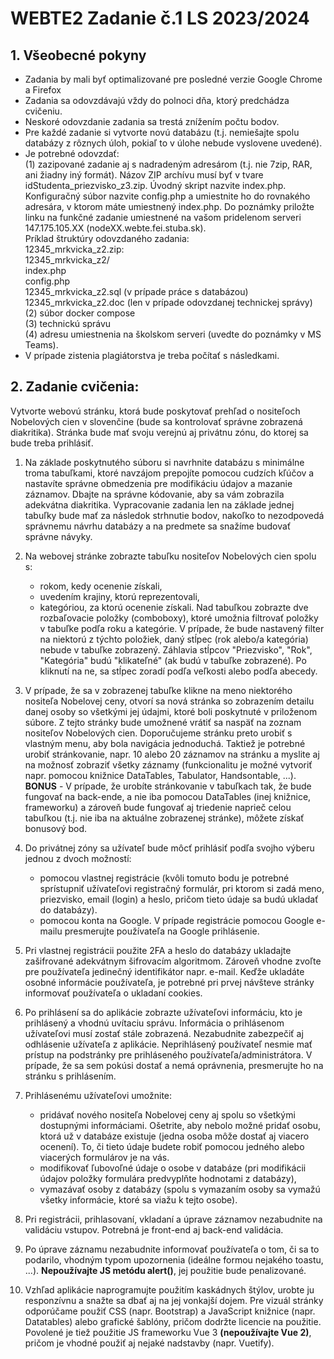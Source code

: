 # WEBTE2 Zadanie č.1 LS 2023/2024
## 1. Všeobecné pokyny 
- Zadania by mali byť optimalizované pre posledné verzie Google Chrome a Firefox
- Zadania sa odovzdávajú vždy do polnoci dňa, ktorý predchádza cvičeniu.
- Neskoré odovzdanie zadania sa trestá znížením počtu bodov.
- Pre každé zadanie si vytvorte novú databázu (t.j. nemiešajte spolu databázy z rôznych úloh, pokiaľ to v úlohe nebude vyslovene uvedené).
- Je potrebné odovzdať:<br>
  (1) zazipované zadanie aj s nadradeným adresárom (t.j. nie 7zip, RAR, ani žiadny iný formát). Názov ZIP archívu musí byť v tvare idStudenta_priezvisko_z3.zip. Úvodný skript nazvite index.php. Konfiguračný súbor nazvite config.php a umiestnite ho do rovnakého adresára, v ktorom máte umiestnený index.php. Do poznámky priložte linku na funkčné zadanie umiestnené na vašom pridelenom serveri 147.175.105.XX (nodeXX.webte.fei.stuba.sk).<br>
Príklad štruktúry odovzdaného zadania:<br>
12345_mrkvicka_z2.zip:<br>
12345_mrkvicka_z2/<br>
index.php<br>
config.php<br>
12345_mrkvicka_z2.sql (v prípade práce s databázou)<br>
12345_mrkvicka_z2.doc (len v prípade odovzdanej technickej správy)<br>
(2) súbor docker compose<br>
(3) technickú správu<br>
(4) adresu umiestnenia na školskom serveri (uvedte do poznámky v MS Teams).<br>
- V prípade zistenia plagiátorstva je treba počítať s následkami.
## 2. Zadanie cvičenia:
Vytvorte webovú stránku, ktorá bude poskytovať prehľad o nositeľoch Nobelových cien v slovenčine (bude sa kontrolovať správne zobrazená diakritika). Stránka bude mať svoju verejnú aj privátnu zónu, do ktorej sa bude treba prihlásiť.

1. Na základe poskytnutého súboru si navrhnite databázu s minimálne troma tabuľkami, ktoré navzájom prepojíte pomocou cudzích kľúčov a nastavíte správne obmedzenia pre modifikáciu údajov a mazanie záznamov. Dbajte na správne kódovanie, aby sa vám zobrazila adekvátna diakritika. Vypracovanie zadania len na základe jednej tabuľky bude mať za následok strhnutie bodov, nakoľko to nezodpovedá správnemu návrhu databázy a na predmete sa snažíme budovať správne návyky.
2. Na webovej stránke zobrazte tabuľku nositeľov Nobelových cien spolu s:
   - rokom, kedy ocenenie získali,
   - uvedením krajiny, ktorú reprezentovali,
   - kategóriou, za ktorú ocenenie získali.
Nad tabuľkou zobrazte dve rozbaľovacie položky (comboboxy), ktoré umožnia filtrovať položky v tabuľke podľa roku a kategórie. V prípade, že bude nastavený filter na niektorú z týchto položiek, daný stĺpec (rok alebo/a kategória) nebude v tabuľke zobrazený. Záhlavia stĺpcov "Priezvisko", "Rok", "Kategória" budú "klikateľné" (ak budú v tabuľke zobrazené). Po kliknutí na ne, sa stĺpec zoradí podľa veľkosti alebo podľa abecedy.
3. V prípade, že sa v zobrazenej tabuľke klikne na meno niektorého nositeľa Nobelovej ceny, otvorí sa nová stránka so zobrazením detailu danej osoby so všetkými jej údajmi, ktoré boli poskytnuté v priloženom súbore. Z tejto stránky bude umožnené vrátiť sa naspäť na zoznam nositeľov Nobelových cien. Doporučujeme stránku preto urobiť s vlastným menu, aby bola navigácia jednoduchá. Taktiež je potrebné urobiť stránkovanie, napr. 10 alebo 20 záznamov na stránku a myslite aj na možnosť zobraziť všetky záznamy (funkcionalitu je možné vytvoriť napr. pomocou knižnice DataTables, Tabulator, Handsontable, ...).
   <br><strong>BONUS</strong> - V prípade, že urobíte stránkovanie v tabuľkach tak, že bude fungovať na back-ende, a nie iba pomocou DataTables (inej knižnice, frameworku) a zároveň bude fungovať aj triedenie naprieč celou tabuľkou (t.j. nie iba na aktuálne zobrazenej stránke), môžete získať bonusový bod.

4. Do privátnej zóny sa užívateľ bude môcť prihlásiť podľa svojho výberu jednou z dvoch možností:
   - pomocou vlastnej registrácie (kvôli tomuto bodu je potrebné sprístupniť užívateľovi registračný formulár, pri ktorom si zadá meno, priezvisko, email (login) a heslo, pričom tieto údaje sa budú ukladať do databázy).
   - pomocou konta na Google. V prípade registrácie pomocou Google e-mailu presmerujte používateľa na Google prihlásenie.

5. Pri vlastnej registrácii použite 2FA a heslo do databázy ukladajte zašifrované adekvátnym šifrovacím algoritmom. Zároveň vhodne zvoľte pre používateľa jedinečný identifikátor napr. e-mail. Keďže ukladáte osobné informácie používateľa, je potrebné pri prvej návšteve stránky informovať používateľa o ukladaní cookies.

6. Po prihlásení sa do aplikácie zobrazte užívateľovi informáciu, kto je prihlásený a vhodnú uvítaciu správu. Informácia o prihlásenom užívateľovi musí zostať stále zobrazená. Nezabudnite zabezpečiť aj odhlásenie užívateľa z aplikácie. Neprihlásený používateľ nesmie mať prístup na podstránky pre prihláseného používateľa/administrátora. V prípade, že sa sem pokúsi dostať a nemá oprávnenia, presmerujte ho na stránku s prihlásením.

7. Prihlásenému užívateľovi umožnite:
   - pridávať nového nositeľa Nobelovej ceny aj spolu so všetkými dostupnými informáciami. Ošetrite, aby nebolo možné pridať osobu, ktorá už v databáze existuje (jedna osoba môže dostať aj viacero ocenení). To, či tieto údaje budete robiť pomocou jedného alebo viacerých formulárov je na vás.
   - modifikovať ľubovoľné údaje o osobe v databáze (pri modifikácii údajov položky formulára predvyplňte hodnotami z databázy),
   - vymazávať osoby z databázy (spolu s vymazaním osoby sa vymažú všetky informácie, ktoré sa viažu k tejto osobe).
8. Pri registrácii, prihlasovaní, vkladaní a úprave záznamov nezabudnite na validáciu vstupov. Potrebná je front-end aj back-end validácia.

9. Po úprave záznamu nezabudnite informovať používateľa o tom, či sa to podarilo, vhodným typom upozornenia (ideálne formou nejakého toastu, ...). <strong>Nepoužívajte JS metódu alert()</strong>, jej použitie bude penalizované.

10. Vzhľad aplikácie naprogramujte použitím kaskádnych štýlov, urobte ju responzívnu a snažte sa dbať aj na jej vonkajší dojem.
Pre vizuál stránky odporúčame použiť CSS (napr. Bootstrap) a JavaScript knižnice (napr. Datatables) alebo grafické šablóny, pričom dodržte licencie na použitie. Povolené je tiež použitie JS frameworku Vue 3 <strong>(nepoužívajte Vue 2)</strong>, pričom je vhodné použiť aj nejaké nadstavby (napr. Vuetify).
